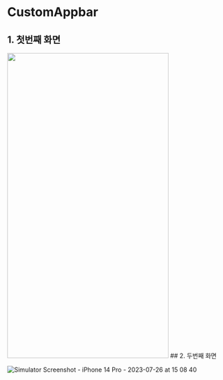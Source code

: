# CustomAppbar

## 1. 첫번째 화면

<img src="https://github.com/quokka12/Flutter-Widget/assets/120542153/8f241780-9b38-467f-892e-61c9a05d9f57"  width="370" height="700">
## 2. 두번째 화면

![Simulator Screenshot - iPhone 14 Pro - 2023-07-26 at 15 08 40](https://github.com/quokka12/Flutter-Widget/assets/120542153/45d6de25-5af7-4c91-96f9-509bff2363bb)
